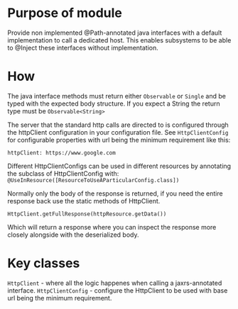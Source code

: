 # Purpose of module
Provide non implemented @Path-annotated java interfaces with a default implementation to call a dedicated host. 
This enables subsystems to be able to @Inject these interfaces without implementation.

# How
The java interface methods must return either `Observable` or `Single` and be typed with the expected body structure.
If you expect a String the return type must be `Observable<String>`

The server that the standard http calls are directed to is configured through the httpClient configuration in your configuration file.
See `HttpClientConfig` for configurable properties with url being the minimum requirement like this:

`httpClient: https://www.google.com`

Different HttpClientConfigs can be used in different resources by annotating the subclass of HttpClientConfig with:  
`@UseInResource([ResourceToUseAParticularConfig.class])`

Normally only the body of the response is returned, if you need the entire response back use the static methods of HttpClient.

`HttpClient.getFullResponse(httpResource.getData())`

Which will return a response where you can inspect the response more closely alongside with the deserialized body.

# Key classes

`HttpClient` - where all the logic happenes when calling a jaxrs-annotated interface.
`HttpClientConfig` - configure the HttpClient to be used with base url being the minimum requirement.

